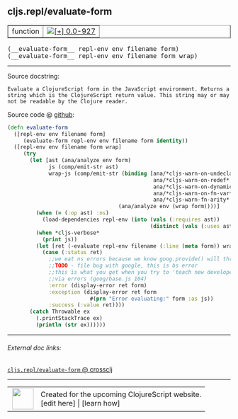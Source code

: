 ## cljs.repl/evaluate-form



 <table border="1">
<tr>
<td>function</td>
<td><a href="https://github.com/cljsinfo/cljs-api-docs/tree/0.0-927"><img valign="middle" alt="[+] 0.0-927" title="Added in 0.0-927" src="https://img.shields.io/badge/+-0.0--927-lightgrey.svg"></a> </td>
</tr>
</table>


 <samp>
(__evaluate-form__ repl-env env filename form)<br>
</samp>
 <samp>
(__evaluate-form__ repl-env env filename form wrap)<br>
</samp>

---





Source docstring:

```
Evaluate a ClojureScript form in the JavaScript environment. Returns a
string which is the ClojureScript return value. This string may or may
not be readable by the Clojure reader.
```


Source code @ [github](https://github.com/clojure/clojurescript/blob/r1586/src/clj/cljs/repl.clj#L59-L92):

```clj
(defn evaluate-form
  ([repl-env env filename form]
     (evaluate-form repl-env env filename form identity))
  ([repl-env env filename form wrap]
     (try
       (let [ast (ana/analyze env form)
             js (comp/emit-str ast)
             wrap-js (comp/emit-str (binding [ana/*cljs-warn-on-undeclared* false
                                              ana/*cljs-warn-on-redef* false
                                              ana/*cljs-warn-on-dynamic* false
                                              ana/*cljs-warn-on-fn-var* false
                                              ana/*cljs-warn-fn-arity* false]
                                   (ana/analyze env (wrap form))))]
         (when (= (:op ast) :ns)
           (load-dependencies repl-env (into (vals (:requires ast))
                                             (distinct (vals (:uses ast))))))
         (when *cljs-verbose*
           (print js))
         (let [ret (-evaluate repl-env filename (:line (meta form)) wrap-js)]
           (case (:status ret)
             ;;we eat ns errors because we know goog.provide() will throw when reloaded
             ;;TODO - file bug with google, this is bs error
             ;;this is what you get when you try to 'teach new developers'
             ;;via errors (goog/base.js 104)
             :error (display-error ret form)
             :exception (display-error ret form
                          #(prn "Error evaluating:" form :as js))
             :success (:value ret))))
       (catch Throwable ex
         (.printStackTrace ex)
         (println (str ex))))))
```

<!--
Repo - tag - source tree - lines:

 <pre>
clojurescript @ r1586
└── src
    └── clj
        └── cljs
            └── <ins>[repl.clj:59-92](https://github.com/clojure/clojurescript/blob/r1586/src/clj/cljs/repl.clj#L59-L92)</ins>
</pre>

-->

---



###### External doc links:

[`cljs.repl/evaluate-form` @ crossclj](http://crossclj.info/fun/cljs.repl/evaluate-form.html)<br>

---

 <table>
<tr><td>
<img valign="middle" align="right" width="48px" src="http://i.imgur.com/Hi20huC.png">
</td><td>
Created for the upcoming ClojureScript website.<br>
[edit here] | [learn how]
</td></tr></table>

[edit here]:https://github.com/cljsinfo/cljs-api-docs/blob/master/cljsdoc/cljs.repl_evaluate-form.cljsdoc
[learn how]:https://github.com/cljsinfo/cljs-api-docs/wiki/cljsdoc-files

<!--

This information was too distracting to show to readers, but I'll leave it
commented here since it is helpful to:

- pretty-print the data used to generate this document
- and show how to retrieve that data



The API data for this symbol:

```clj
{:ns "cljs.repl",
 :name "evaluate-form",
 :signature ["[repl-env env filename form]"
             "[repl-env env filename form wrap]"],
 :history [["+" "0.0-927"]],
 :type "function",
 :full-name-encode "cljs.repl_evaluate-form",
 :source {:code "(defn evaluate-form\n  ([repl-env env filename form]\n     (evaluate-form repl-env env filename form identity))\n  ([repl-env env filename form wrap]\n     (try\n       (let [ast (ana/analyze env form)\n             js (comp/emit-str ast)\n             wrap-js (comp/emit-str (binding [ana/*cljs-warn-on-undeclared* false\n                                              ana/*cljs-warn-on-redef* false\n                                              ana/*cljs-warn-on-dynamic* false\n                                              ana/*cljs-warn-on-fn-var* false\n                                              ana/*cljs-warn-fn-arity* false]\n                                   (ana/analyze env (wrap form))))]\n         (when (= (:op ast) :ns)\n           (load-dependencies repl-env (into (vals (:requires ast))\n                                             (distinct (vals (:uses ast))))))\n         (when *cljs-verbose*\n           (print js))\n         (let [ret (-evaluate repl-env filename (:line (meta form)) wrap-js)]\n           (case (:status ret)\n             ;;we eat ns errors because we know goog.provide() will throw when reloaded\n             ;;TODO - file bug with google, this is bs error\n             ;;this is what you get when you try to 'teach new developers'\n             ;;via errors (goog/base.js 104)\n             :error (display-error ret form)\n             :exception (display-error ret form\n                          #(prn \"Error evaluating:\" form :as js))\n             :success (:value ret))))\n       (catch Throwable ex\n         (.printStackTrace ex)\n         (println (str ex))))))",
          :title "Source code",
          :repo "clojurescript",
          :tag "r1586",
          :filename "src/clj/cljs/repl.clj",
          :lines [59 92]},
 :full-name "cljs.repl/evaluate-form",
 :docstring "Evaluate a ClojureScript form in the JavaScript environment. Returns a\nstring which is the ClojureScript return value. This string may or may\nnot be readable by the Clojure reader."}

```

Retrieve the API data for this symbol:

```clj
;; from Clojure REPL
(require '[clojure.edn :as edn])
(-> (slurp "https://raw.githubusercontent.com/cljsinfo/cljs-api-docs/catalog/cljs-api.edn")
    (edn/read-string)
    (get-in [:symbols "cljs.repl/evaluate-form"]))
```

-->
